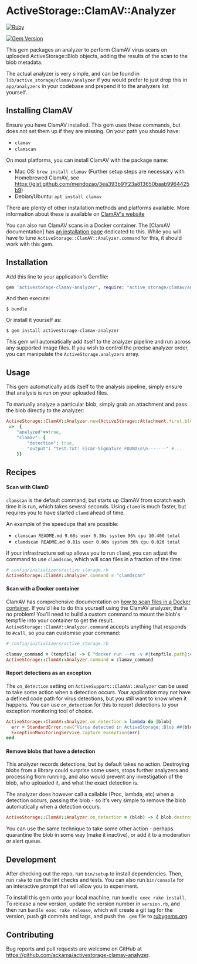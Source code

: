 # ActiveStorage::ClamAV::Analyzer

[![Ruby](https://github.com/ackama/activestorage-clamav-analyzer/actions/workflows/ruby.yml/badge.svg)](https://github.com/ackama/activestorage-clamav-analyzer/actions/workflows/ruby.yml)

[![Gem Version](https://badge.fury.io/rb/activestorage-clamav-analyzer.svg)](https://badge.fury.io/rb/activestorage-clamav-analyzer)

This gem packages an analyzer to perform ClamAV virus scans on uploaded ActiveStorage::Blob objects, adding the results of the scan to the blob metadata.

The actual analyzer is very simple, and can be found in `lib/active_storage/clamav/analyzer` if you would prefer to just drop this in `app/analyzers` in your codebase and prepend it to the analyzers list yourself.

## Installing ClamAV

Ensure you have ClamAV installed. This gem uses these commands, but does not
set them up if they are missing. On your path you should have:

- `clamav`
- `clamscan`

On most platforms, you can install ClamAV with the package name:

- Mac OS: `brew install clamav` (Further setup steps are necessary with Homebrewed ClamAV, see https://gist.github.com/mendozao/3ea393b91f23a813650baab9964425b9)
- Debian/Ubuntu: `apt install clamav`

There are plenty of other installation methods and platforms available. More information about these is available on [ClamAV's website](https://docs.clamav.net/manual/Installing.html)

You can also run ClamAV scans in a Docker container. The [ClamAV documentation] has [an installation page](https://docs.clamav.net/manual/Installing/Docker.html) dedicated to this. While you will have to tune `ActiveStorage::ClamAV::Analyzer.command` for this, it should work with this gem.

## Installation

Add this line to your application's Gemfile:

```ruby
gem 'activestorage-clamav-analyzer', require: "active_storage/clamav/analyzer"
```

And then execute:

    $ bundle

Or install it yourself as:

    $ gem install activestorage-clamav-analyzer

This gem will automatically add itself to the analyzer pipeline and run across any
supported image files. If you wish to control the precise analyzer order, you can
manipulate the `ActiveStorage.analyzers` array.

## Usage

This gem automatically adds itself to the analysis pipeline, simply ensure that analysis is run on your uploaded files.

To manually analyze a particular blob, simply grab an attachment and pass the
blob directly to the analyzer:

```ruby
ActiveStorage::ClamAV::Analyzer.new(ActiveStorage::Attachment.first.blob).metadata
 =>  {
    "analyzed"=>true,
    "clamav": {
        "detection": true,
        "output": "test.txt: Eicar-Signature FOUND\n\n-------" #...
    }}
```

## Recipes

#### Scan with ClamD

`clamscan` is the default command, but starts up ClamAV from scratch each time it is run, which takes several seconds.
Using `clamd` is much faster, but requires you to have started `clamd` ahead of time.

An example of the speedups that are possible:

- `clamscan README.md 9.68s user 0.36s system 96% cpu 10.400 total`
- `clamdscan README.md 0.01s user 0.00s system 36% cpu 0.026 total`

If your infrastructure set up allows you to run `clamd`, you can adjust the command to use `clamdscan`, which will
scan files in a fraction of the time:

```ruby
# config/initializers/active_storage.rb
ActiveStorage::ClamAV::Analyzer.command = "clamdscan"
```

#### Scan with a Docker container

ClamAV has comprehensive documentation on [how to scan files in a Docker container](https://docs.clamav.net/manual/Installing/Docker.html).
If you'd like to do this yourself using the ClamAV analyzer, that's no problem! You'll need to build a custom
command to mount the blob's tempfile into your container to get the result. `ActiveStorage::ClamAV::Analyzer.command` accepts anything
that responds to `#call`, so you can customise your command:

```ruby
# config/initializers/active_storage.rb

clamav_command = (tempfile) -> { "docker run --rm -v #{tempfile.path}:#{tempfile.path} clamav/clamav clamscan" }
ActiveStorage::ClamAV::Analyzer.command = clamav_command
```

#### Report detections as an exception

The `on_detection` setting on `ActiveSupport::ClamAV::Analyzer` can be used to take some
action when a detection occurs. Your application may not have a defined code path for virus
detections, but you still want to know when it happens. You can use `on_detection` for this
to report detections to your exception monitoring tool of choice.

```ruby
ActiveStorage::ClamAV::Analyzer.on_detection = lambda do |blob|
  err = StandardError.new("Virus detected in ActiveStorage::Blob ##{blob.id}")
  ExceptionMonitoringService.capture_exception(err)
end
```

#### Remove blobs that have a detection

This analyzer records detections, but by default takes no action. Destroying blobs from a library could surprise some
users, stops further analyzers and processing from running, and also would prevent any investigation of the blob, who uploaded it, and what the exact detection is.

The analyzer does however call a callable (Proc, lambda, etc) when a detection occurs, passing the blob - so it's very simple
to remove the blob automatically when a detection occurs.

```ruby
ActiveStorage::ClamAV::Analyzer.on_detection = (blob) -> { blob.destroy }
```

You can use the same technique to take some other action - perhaps quarantine the blob in some way (make it inactive), or
add it to a moderation or alert queue.

## Development

After checking out the repo, run `bin/setup` to install dependencies. Then, run `rake` to run the lint checks and tests. You can also run `bin/console` for an interactive prompt that will allow you to experiment.

To install this gem onto your local machine, run `bundle exec rake install`. To release a new version, update the version number in `version.rb`, and then run `bundle exec rake release`, which will create a git tag for the version, push git commits and tags, and push the `.gem` file to [rubygems.org](https://rubygems.org).

## Contributing

Bug reports and pull requests are welcome on GitHub at https://github.com/ackama/activestorage-clamav-analyzer.
